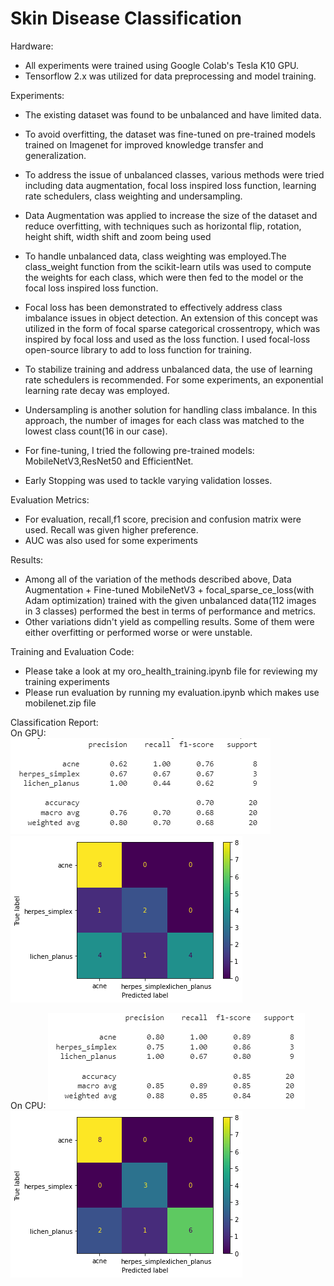 # Skin Disease Classification


Hardware:

- All experiments were trained using Google Colab's Tesla K10 GPU.
- Tensorflow 2.x was utilized for data preprocessing and model training.

Experiments:

- The existing dataset was found to be unbalanced and have limited data.
- To avoid overfitting, the dataset was fine-tuned on pre-trained models trained on Imagenet for improved knowledge transfer and generalization.
- To address the issue of unbalanced classes, various methods were tried including data augmentation, focal loss inspired loss function, learning rate schedulers, class weighting and undersampling.
- Data Augmentation was applied to increase the size of the dataset and reduce overfitting, with techniques such as horizontal flip, rotation, height shift, width shift and zoom being used
- To handle unbalanced data, class weighting was employed.The class_weight function from the scikit-learn utils was used to compute the weights for each class, which were then fed to the model or the focal loss inspired loss function.
- Focal loss has been demonstrated to effectively address class imbalance issues in object detection. An extension of this concept was utilized in the form of focal sparse categorical crossentropy, which was inspired by focal loss and used as the loss function. I used focal-loss open-source library to add to loss function for training.
- To stabilize training and address unbalanced data, the use of learning rate schedulers is recommended. For some experiments, an exponential learning rate decay was employed.
- Undersampling is another solution for handling class imbalance. In this approach, the number of images for each class was matched to the lowest class count(16 in our case).

- For fine-tuning, I tried the following pre-trained models: MobileNetV3,ResNet50 and EfficientNet.
- Early Stopping was used to tackle varying validation losses.

Evaluation Metrics:

- For evaluation, recall,f1 score, precision and confusion matrix were used. Recall was given higher preference.
- AUC was also used for some experiments

Results:

- Among all of the variation of the methods described above, Data Augmentation + Fine-tuned MobileNetV3 + focal_sparse_ce_loss(with Adam optimization) trained with the given unbalanced data(112 images in 3 classes) performed the best in terms of performance and metrics.
-  Other variations didn't yield as compelling results. Some of them were either overfitting or performed worse or were unstable.

Training and Evaluation Code:

- Please take a look at my oro_health_training.ipynb file for reviewing my training experiments
- Please run evaluation by running my evaluation.ipynb which makes use mobilenet.zip file

Classification Report:
<br />
On GPU: 
<br />
![Classification_report_gpu](gpu_classification_report.png)
![confusion_matrix](confusion_matrix.png)

On CPU:
![Classification_report_gpu](cpu_classification_report.png)
![confusion_matrix](cpu_confusion_matrix.png)
